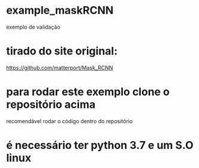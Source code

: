 # example_maskRCNN
exemplo de validação
# tirado do site original:
https://github.com/matterport/Mask_RCNN
# para rodar este exemplo clone o repositório acima
recomendável rodar o código dentro do repositório
# é necessário ter python 3.7 e um S.O linux